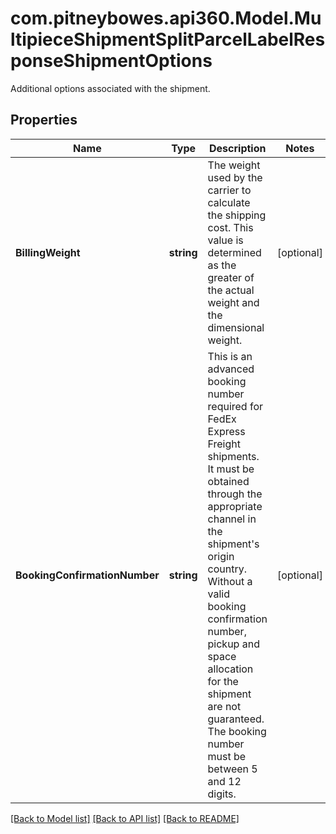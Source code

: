 # com.pitneybowes.api360.Model.MultipieceShipmentSplitParcelLabelResponseShipmentOptions
Additional options associated with the shipment.

## Properties

Name | Type | Description | Notes
------------ | ------------- | ------------- | -------------
**BillingWeight** | **string** | The weight used by the carrier to calculate the shipping cost. This value is determined as the greater of the actual weight and the dimensional weight.  | [optional] 
**BookingConfirmationNumber** | **string** | This is an advanced booking number required for FedEx Express Freight shipments. It must be obtained through the appropriate channel in the shipment&#39;s origin country. Without a valid booking confirmation number, pickup and space allocation for the shipment are not guaranteed. The booking number must be between 5 and 12 digits.  | [optional] 

[[Back to Model list]](../../README.md#documentation-for-models) [[Back to API list]](../../README.md#documentation-for-api-endpoints) [[Back to README]](../../README.md)

